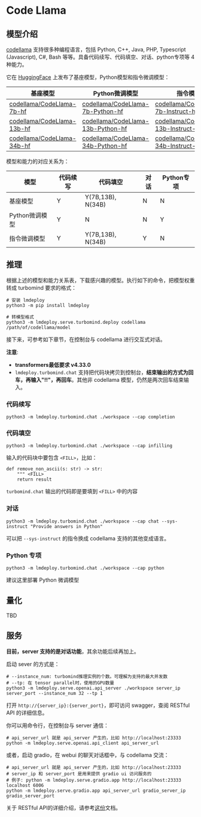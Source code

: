 # Code Llama

## 模型介绍

[codellama](https://github.com/facebookresearch/codellama) 支持很多种编程语言，包括 Python, C++, Java, PHP, Typescript (Javascript), C#, Bash 等等。具备代码续写、代码填空、对话、python专项等 4 种能力。

它在 [HuggingFace](https://huggingface.co/codellama) 上发布了基座模型，Python模型和指令微调模型：

| 基座模型                                                                        | Python微调模型                                                                                | 指令模型                                                                                          |
| ------------------------------------------------------------------------------- | --------------------------------------------------------------------------------------------- | ------------------------------------------------------------------------------------------------- |
| [codellama/CodeLlama-7b-hf](https://huggingface.co/codellama/CodeLlama-7b-hf)   | [codellama/CodeLlama-7b-Python-hf](https://huggingface.co/codellama/CodeLlama-7b-Python-hf)   | [codellama/CodeLlama-7b-Instruct-hf](https://huggingface.co/codellama/CodeLlama-7b-Instruct-hf)   |
| [codellama/CodeLlama-13b-hf](https://huggingface.co/codellama/CodeLlama-13b-hf) | [codellama/CodeLlama-13b-Python-hf](https://huggingface.co/codellama/CodeLlama-13b-Python-hf) | [codellama/CodeLlama-13b-Instruct-hf](https://huggingface.co/codellama/CodeLlama-13b-Instruct-hf) |
| [codellama/CodeLlama-34b-hf](https://huggingface.co/codellama/CodeLlama-34b-hf) | [codellama/CodeLlama-34b-Python-hf](https://huggingface.co/codellama/CodeLlama-34b-Python-hf) | [codellama/CodeLlama-34b-Instruct-hf](https://huggingface.co/codellama/CodeLlama-34b-Instruct-hf) |

模型和能力的对应关系为：

| 模型           | 代码续写 | 代码填空          | 对话 | Python专项 |
| -------------- | -------- | ----------------- | ---- | ---------- |
| 基座模型       | Y        | Y(7B,13B), N(34B) | N    | N          |
| Python微调模型 | Y        | N                 | N    | Y          |
| 指令微调模型   | Y        | Y(7B,13B), N(34B) | Y    | N          |

## 推理

根据上述的模型和能力关系表，下载感兴趣的模型。执行如下的命令，把模型权重转成 turbomind 要求的格式：

```shell
# 安装 lmdeploy
python3 -m pip install lmdeploy

# 转模型格式
python3 -m lmdeploy.serve.turbomind.deploy codellama /path/of/codellama/model
```

接下来，可参考如下章节，在控制台与 codellama 进行交互式对话。

**注意**:

- **transformers最低要求 v4.33.0**
- `lmdeploy.turbomind.chat` 支持把代码块拷贝到控制台，**结束输出的方式为回车，再输入"!!"，再回车**。其他非 codellama 模型，仍然是两次回车结束输入。

### 代码续写

```shell
python3 -m lmdeploy.turbomind.chat ./workspace --cap completion
```

### 代码填空

```shell
python3 -m lmdeploy.turbomind.chat ./workspace --cap infilling
```

输入的代码块中要包含 `<FILL>`，比如：

```
def remove_non_ascii(s: str) -> str:
    """ <FILL>
    return result
```

`turbomind.chat` 输出的代码即是要填到 `<FILL>` 中的内容

### 对话

```
python3 -m lmdeploy.turbomind.chat ./workspace --cap chat --sys-instruct "Provide answers in Python"
```

可以把 `--sys-instruct` 的指令换成 codellama 支持的其他变成语言。

### Python 专项

```
python3 -m lmdeploy.turbomind.chat ./workspace --cap python
```

建议这里部署 Python 微调模型

## 量化

TBD

## 服务

**目前，server 支持的是对话功能**，其余功能后续再加上。

启动 sever 的方式是：

```shell
# --instance_num: turbomind推理实例的个数。可理解为支持的最大并发数
# --tp: 在 tensor parallel时，使用的GPU数量
python3 -m lmdeploy.serve.openai.api_server ./workspace server_ip server_port --instance_num 32 --tp 1
```

打开 `http://{server_ip}:{server_port}`，即可访问 swagger，查阅 RESTful API 的详细信息。

你可以用命令行，在控制台与 server 通信：

```shell
# api_server_url 就是 api_server 产生的，比如 http://localhost:23333
python -m lmdeploy.serve.openai.api_client api_server_url
```

或者，启动 gradio，在 webui 的聊天对话框中，与 codellama 交流：

```shell
# api_server_url 就是 api_server 产生的，比如 http://localhost:23333
# server_ip 和 server_port 是用来提供 gradio ui 访问服务的
# 例子: python -m lmdeploy.serve.gradio.app http://localhost:23333 localhost 6006
python -m lmdeploy.serve.gradio.app api_server_url gradio_server_ip gradio_server_port
```

关于 RESTful API的详细介绍，请参考[这份](../restful_api.md)文档。
